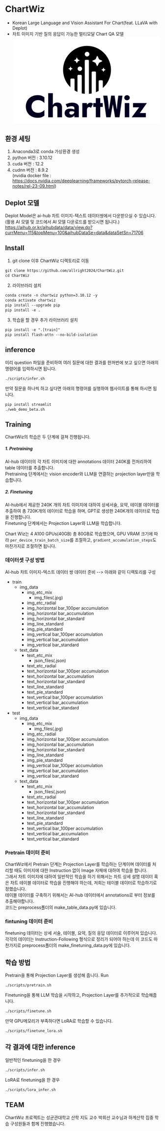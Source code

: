 # ChartWiz

- Korean Large Language and Vision Assistant For Chart(feat. LLaVA with Deplot)
- 차트 이미지 기반 질의 응답이 가능한 멀티모달 Chart QA 모델
![설명 텍스트](llava/eval/chartwiz_logo.png)

## 환경 세팅

1. Anaconda3로 conda 가상환경 생성
2. python 버전 : 3.10.12
3. cuda 버전 : 12.2
4. cudnn 버전 : 8.9.2  
(nvidia docker file : https://docs.nvidia.com/deeplearning/frameworks/pytorch-release-notes/rel-23-09.html)

## Deplot 모델
Deplot Model은 ai-hub 차트 이미지-텍스트 데이터쌍에서 다운받으실 수 있습니다. (활용 AI 모델 및 코드에서 AI 모델 다운로드를 받으시면 됩니다.)
https://aihub.or.kr/aihubdata/data/view.do?currMenu=115&topMenu=100&aihubDataSe=data&dataSetSn=71706

## Install
1. git clone 이후 ChartWiz 디렉토리로 이동
```
git clone https://github.com/allright2024/ChartWiz.git
cd ChartWiz
```
2. 라이브러리 설치
```
conda create -n chartwiz python=3.10.12 -y
conda activate chartwiz
pip install --upgrade pip
pip install -e .
```
3. 학습을 할 경우 추가 라이브러리 설치
```
pip install -e ".[train]"
pip install flash-attn --no-bild-isolation
```

## inference
미리 question 파일을 준비하여 여러 질문에 대한 결과를 한꺼번에 보고 싶으면 아래의 명령어를 입력하시면 됩니다.
```
./scripts/infer.sh
```
만약 질문을 하나씩 하고 싶다면 아래의 명령어를 실행하여 웹사이트를 통해 하시면 됩니다.
```
pip install streamlit
./web_demo_beta.sh
```

## Training 
ChartWiz의 학습은 두 단계에 걸쳐 진행됩니다.  
##### 1. Pretraining
AI-hub 데이터의 각 차트 이미지에 대한 annotations 데이터 240K를 전처리하여 table 데이터를 추출합니다.  
Pretraining 단계에서는 vision encoder와 LLM을 연결하는 projection layer만을 학습합니다.
##### 2. Finetuning
AI-hub에서 제공한 240K 개의 차트 이미지에 대하여 상세서술, 요약, 테이블 데이터를 추출하여 총 720K개의 데이터로 학습을 하며, GPT로 생성한 240K개의 데이터로 학습을 진행합니다.  
Finetuning 단계에서는 Projection Layer와 LLM을 학습합니다.  
  

Chart Wiz는 4 A100 GPUs(40GB) 총 80GB로 학습했으며, GPU VRAM 크기에 따라 ```per_device_train_batch_size```를 조절하고, ```gradient_accumulation_steps```도 마찬가지로 조절하면 됩니다.

### 데이터셋 구성 방법
AI-hub 차트 이미지-텍스트 데이터 쌍 데이터 준비
--> 아래와 같이 디렉토리를 구성

- train
    - img_data
        - img_etc_mix
            - img_files(.jpg)
        - img_etc_radial
        - img_horizontal bar_100per accumulation
        - img_horizontal bar_accumulation
        - img_horizontal bar_standard
        - img_line_standard
        - img_pie_standard
        - img_vertical bar_100per accumulation
        - img_vertical bar_accumulation
        - img_vertical bar_standard
    - text_data
        - text_etc_mix
            - json_files(.json)
        - text_etc_radial
        - text_horizontal bar_100per accumulation
        - text_horizontal bar_accumulation
        - text_horizontal bar_standard
        - text_line_standard
        - text_pie_standard
        - text_vertical bar_100per accumulation
        - text_vertical bar_accumulation
        - text_vertical bar_standard
- test
    - img_data
        - img_etc_mix
            - img_files(.jpg)
        - img_etc_radial
        - img_horizontal bar_100per accumulation
        - img_horizontal bar_accumulation
        - img_horizontal bar_standard
        - img_line_standard
        - img_pie_standard
        - img_vertical bar_100per accumulation
        - img_vertical bar_accumulation
        - img_vertical bar_standard
    - text_data
        - text_etc_mix
            - json_files(.json)
        - text_etc_radial
        - text_horizontal bar_100per accumulation
        - text_horizontal bar_accumulation
        - text_horizontal bar_standard
        - text_line_standard
        - text_pie_standard
        - text_vertical bar_100per accumulation
        - text_vertical bar_accumulation
        - text_vertical bar_standard

### Pretrain 데이터 준비
ChartWiz에서 Pretrain 단계는 Projection Layer를 학습하는 단계이며 데이터를 처리할 때도 이미지에 대한 Instruction 없이 Image 자체에 대하여 학습을 합니다.  
그래서 차트 이미지에 대하여 일반적인 학습을 하기 위해서는 차트 상세 설명 데이터 혹은 차트 테이블 데이터로 학습을 진행해야 하는데, 저희는 테이블 데이터로 학습하기로 정했습니다.  
테이블 데이터를 구축하기 위해서는 AI-hub 데이터에서 annotations로 부터 정보를 추출해야합니다.  
코드는 preprocess폴더의 make_table_data.py에 있습니다.

### fintuning 데이터 준비 
finetuning 데이터는 상세 서술, 테이블, 요약, 질의 응답 데이터로 이루어져 있습니다. 
각각의 데이터는 Instruction-Following 형식으로 정리가 되어야 하는데 이 코드도 마찬가지로 preprocess폴더의 make_finetuning_data.py에 있습니다. 

## 학습 방법
Pretrain을 통해 Projection Layer를 생성해 줍니다.
Run
```
./scripts/pretrain.sh
```
Finetuning을 통해 LLM 학습을 시작하고, Projection Layer를 추가적으로 학습해줍니다.
```
./scripts/finetune.sh
```
만약 GPU메모리가 부족하다면 LoRA로 학습할 수 있습니다.
```
./scripts/finetune_lora.sh
```
## 각 결과에 대한 inference
일반적인 finetuning을 한 경우
```
./scripts/infer.sh
```
LoRA로 finetuning을 한 경우
```
./scripts/lora_infer.sh
```
## TEAM
ChartWiz 프로젝트는 성균관대학교 산학 지도 교수 박희선 교수님과 하계산학 집중 학습 구성원들과 함께 진행했습니다.



